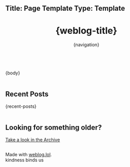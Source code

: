Title: Page Template
Type: Template
---

<!DOCTYPE html>
<html lang="en">
<head>
<title>{post-title}{separator}{weblog-title}</title>
<meta charset="utf-8">
<meta name="viewport" content="width=device-width, initial-scale=1">
<meta name="theme-color" content="#288cf0">
<meta name="apple-mobile-web-app-status-bar-style" content="#288cf0">
<style>
@import url('https://static.omg.lol/type/font-honey.css');
@import url('https://static.omg.lol/type/font-lato-regular.css');
@import url('https://static.omg.lol/type/font-lato-bold.css');
@import url('https://static.omg.lol/type/font-lato-italic.css');
@import url('https://static.omg.lol/type/fontawesome-free/css/all.css');

:root {
    --foreground: #eee;
    --background: #288cf0;
    --link: #eee;
    --unimportant: #ebebeb;
    --articleBG: #68aef4 ;
    --articleBorder: #1c62a8 ;
}

@media (prefers-color-scheme: dark) {
    :root {
    --foreground: #eee;
    --background: #288cf0;
    --link: #eee;
    --unimportant: #ebebeb;
    --articleBG: #1c62a8;
    --articleBorder: #68aef4  ;
    }
}

* {
    box-sizing: border-box;
}

body {
    font-family: 'Lato', sans-serif;
    font-size: 120%;
    color: var(--foreground);
    background: var(--background);
}

img {
    width: 100%;
    border-radius: 30px;
}

h1, h2, h3, h4, h5, h6 {
    font-family: 'VC Honey Deck', serif;
    margin: 1rem 0;
}

p, li {
    line-height: inherit;
}

nav {
    margin: 0;
    padding: 0;
    overflow: hidden;
    background-color: var(--articleBG);
    border-radius: 30px;
    border: 5px solid var(--articleBorder);
    font-family: 'VC Honey Deck';
    line-height: 100%;
}

nav li {
    list-style-type: none;
}

nav ul {
    display: flex;
    flex-wrap: wrap;
    justify-content: space-evenly;
    padding: 0;
    margin: 10px 15px 10px 15px;
    align-content: center;
}

box ul {
    line-height: 150%;
    padding-inline-start: 20px;
}

header, main, footer {
    max-width: 40em;
    margin: 1em auto;
    padding: 0 1em;
}

footer p {
    font-size: 90%;
    text-align: center;
}

a:link { color: var(--link); }
a:visited { color: var(--link); }
a:hover { color: var(--link); }
a:active { color: var(--link); }

.post-info, .post-tags {
    font-size: 85%;
    color: var(--unimportant);
    text-align: center;
}

.post-info i:nth-child(2) {
    margin-left: .75em;
}

.tag {
    font-family: 'VC Honey Deck';
    color: var(--foreground) !important;
    padding: 0em .4em;
    border-radius: 25px;
    display: inline-block;
}

.tag:before {
    font-family: "Font Awesome 6 Free";
    font-weight: bold;
    content: '\f02b';
    padding-right: 0.25em;
}
hr {
    border: 0;
    height: 1px;
    background: var(--articleBorder);
    margin: 1em 0;
}

.video-container {
    position: relative;
    width: 100%;
    padding-bottom: 56.25%;
}

.video-container-square {
    position: relative;
    width: 100%;
    padding-bottom: 100%;
}

.video {
    position: absolute;
    top: 0;
    left: 0;
    width: 100%;
    height: 100%;
    border-radius: 30px;
    
}

.caption {
    font-size: 90%;
    font-style: italic;
    text-align: center;
    margin-top: -18px;
}

article{
    padding: 5px 25px 5px 25px;
    border-radius: 30px;
    background: var(--articleBG);
    border: 5px solid var(--articleBorder);
}

box{
    padding: 0px 25px 0px 25px;
    border-radius: 30px;
    background: var(--articleBG);
    border: 5px solid var(--articleBorder);
    display: block;

}

aside {
    border-radius: 100px;
    background: var(--articleBorder);
    padding: 10px;
}

</style>
</head>

<body>

<header>
	<h1 class="weblog-title">{weblog-title}</h1>
	{navigation}
</header>
<main>
<hr>
<article>
	{body}
</article>
<hr>
<box>
<h2>Recent Posts</h2>
{recent-posts}
</box>
<hr>
<box>
<h2>Looking for something older?</h2>
<p><a href="/archive">Take a look in the Archive</a></p>
</box>
<hr>
</main>
<footer>
<p>Made with <a href="https://weblog.lol">weblog.lol</a>. </br>kindness binds us</p>
</footer>
</body>
</html>